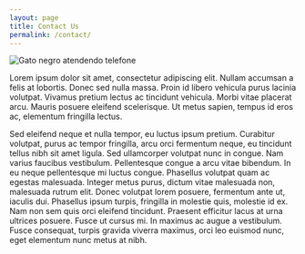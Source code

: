 ```yaml
---
layout: page
title: Contact Us
permalink: /contact/
---
```

![Gato negro atendendo telefone](http://www.paperstone.co.uk/images/NewsImages/2010/Cat_with_Phone.jpg)

Lorem ipsum dolor sit amet, consectetur adipiscing elit. Nullam accumsan a felis at lobortis. Donec sed nulla massa. Proin id libero vehicula purus lacinia volutpat. Vivamus pretium lectus ac tincidunt vehicula. Morbi vitae placerat arcu. Mauris posuere eleifend scelerisque. Ut metus sapien, tempus id eros ac, elementum fringilla lectus.

Sed eleifend neque et nulla tempor, eu luctus ipsum pretium. Curabitur volutpat, purus ac tempor fringilla, arcu orci fermentum neque, eu tincidunt tellus nibh sit amet ligula. Sed ullamcorper volutpat nunc in congue. Nam varius faucibus vestibulum. Pellentesque congue a arcu vitae bibendum. In eu neque pellentesque mi luctus congue. Phasellus volutpat quam ac egestas malesuada. Integer metus purus, dictum vitae malesuada non, malesuada rutrum elit. Donec volutpat lorem posuere, fermentum ante ut, iaculis dui. Phasellus ipsum turpis, fringilla in molestie quis, molestie id ex. Nam non sem quis orci eleifend tincidunt. Praesent efficitur lacus at urna ultrices posuere. Fusce ut cursus mi. In maximus ac augue a vestibulum. Fusce consequat, turpis gravida viverra maximus, orci leo euismod nunc, eget elementum nunc metus at nibh.